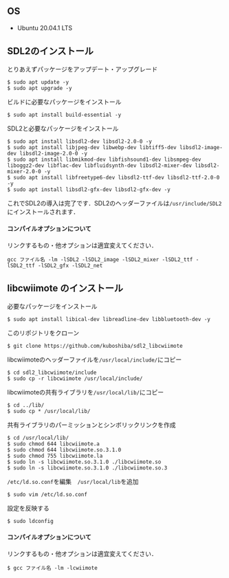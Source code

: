 ## OS
- Ubuntu 20.04.1 LTS

## SDL2のインストール
とりあえずパッケージをアップデート・アップグレード
```
$ sudo apt update -y
$ sudo apt upgrade -y
```
ビルドに必要なパッケージをインストール
```
$ sudo apt install build-essential -y
```
SDL2と必要なパッケージをインストール
```
$ sudo apt install libsdl2-dev libsdl2-2.0-0 -y
$ sudo apt install libjpeg-dev libwebp-dev libtiff5-dev libsdl2-image-dev libsdl2-image-2.0-0 -y
$ sudo apt install libmikmod-dev libfishsound1-dev libsmpeg-dev liboggz2-dev libflac-dev libfluidsynth-dev libsdl2-mixer-dev libsdl2-mixer-2.0-0 -y
$ sudo apt install libfreetype6-dev libsdl2-ttf-dev libsdl2-ttf-2.0-0 -y
$ sudo apt install libsdl2-gfx-dev libsdl2-gfx-dev -y
```
これでSDL2の導入は完了です．SDL2のヘッダーファイルは`/usr/include/SDL2`にインストールされます．

#### コンパイルオプションについて
リンクするもの・他オプションは適宜変えてください．
```
gcc ファイル名 -lm -lSDL2 -lSDL2_image -lSDL2_mixer -lSDL2_ttf -lSDL2_ttf -lSDL2_gfx -lSDL2_net
```

## libcwiimote のインストール
必要なパッケージをインストール
```
$ sudo apt install libical-dev libreadline-dev libbluetooth-dev -y
```

このリポジトリをクローン
```
$ git clone https://github.com/kuboshiba/sdl2_libcwiimote
```
libcwiimoteのヘッダーファイルを`/usr/local/include/`にコピー
```
$ cd sdl2_libcwiimote/include
$ sudo cp -r libcwiimote /usr/local/include/
```
libcwiimoteの共有ライブラリを`/usr/local/lib/`にコピー
```
$ cd ../lib/
$ sudo cp * /usr/local/lib/
```
共有ライブラリのパーミッションとシンボリックリンクを作成
```
$ cd /usr/local/lib/
$ sudo chmod 644 libcwiimote.a
$ sudo chmod 644 libcwiimote.so.3.1.0
$ sudo chmod 755 libcwiimote.la
$ sudo ln -s libcwiimote.so.3.1.0 ./libcwiimote.so
$ sudo ln -s libcwiimote.so.3.1.0 ./libcwiimote.so.3
```

`/etc/ld.so.conf`を編集　`/usr/local/lib`を追加
```
$ sudo vim /etc/ld.so.conf
```
設定を反映する
```
$ sudo ldconfig
```

#### コンパイルオプションについて
リンクするもの・他オプションは適宜変えてください．
```
$ gcc ファイル名 -lm -lcwiimote
```
